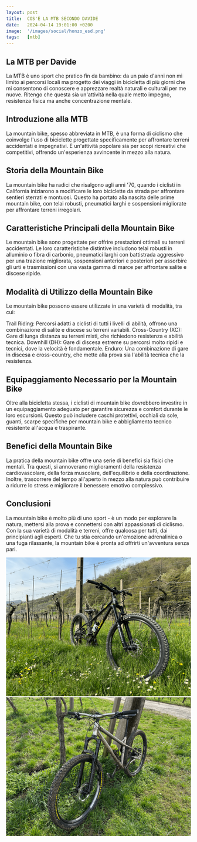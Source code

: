 ```yaml
---
layout: post
title:  COS'È LA MTB SECONDO DAVIDE
date:   2024-04-14 19:01:00 +0200
image:  '/images/social/honzo_esd.png'
tags:   [mtb]
---
```


## La MTB per Davide

La MTB è uno sport che pratico fin da bambino: da un paio d'anni non mi limito ai percorsi locali ma progetto dei viaggi in bicicletta di più giorni che mi consentono di conoscere e apprezzare realtà naturali e culturali per me nuove. Ritengo che questa sia un'attività nella quale metto impegno, resistenza fisica ma anche concentrazione mentale.

## Introduzione alla MTB

La mountain bike, spesso abbreviata in MTB, è una forma di ciclismo che coinvolge l'uso di biciclette progettate specificamente per affrontare terreni accidentati e impegnativi. È un'attività popolare sia per scopi ricreativi che competitivi, offrendo un'esperienza avvincente in mezzo alla natura.

## Storia della Mountain Bike

La mountain bike ha radici che risalgono agli anni '70, quando i ciclisti in California iniziarono a modificare le loro biciclette da strada per affrontare sentieri sterrati e montuosi. Questo ha portato alla nascita delle prime mountain bike, con telai robusti, pneumatici larghi e sospensioni migliorate per affrontare terreni irregolari.

## Caratteristiche Principali della Mountain Bike

Le mountain bike sono progettate per offrire prestazioni ottimali su terreni accidentati. Le loro caratteristiche distintive includono telai robusti in alluminio o fibra di carbonio, pneumatici larghi con battistrada aggressivo per una trazione migliorata, sospensioni anteriori e posteriori per assorbire gli urti e trasmissioni con una vasta gamma di marce per affrontare salite e discese ripide.

## Modalità di Utilizzo della Mountain Bike

Le mountain bike possono essere utilizzate in una varietà di modalità, tra cui:

Trail Riding: Percorsi adatti a ciclisti di tutti i livelli di abilità, offrono una combinazione di salite e discese su terreni variabili.
Cross-Country (XC): Gare di lunga distanza su terreni misti, che richiedono resistenza e abilità tecnica.
Downhill (DH): Gare di discesa estreme su percorsi molto ripidi e tecnici, dove la velocità è fondamentale.
Enduro: Una combinazione di gare in discesa e cross-country, che mette alla prova sia l'abilità tecnica che la resistenza.

## Equipaggiamento Necessario per la Mountain Bike

Oltre alla bicicletta stessa, i ciclisti di mountain bike dovrebbero investire in un equipaggiamento adeguato per garantire sicurezza e comfort durante le loro escursioni. Questo può includere caschi protettivi, occhiali da sole, guanti, scarpe specifiche per mountain bike e abbigliamento tecnico resistente all'acqua e traspirante.

## Benefici della Mountain Bike

La pratica della mountain bike offre una serie di benefici sia fisici che mentali. Tra questi, si annoverano miglioramenti della resistenza cardiovascolare, della forza muscolare, dell'equilibrio e della coordinazione. Inoltre, trascorrere del tempo all'aperto in mezzo alla natura può contribuire a ridurre lo stress e migliorare il benessere emotivo complessivo.

## Conclusioni

La mountain bike è molto più di uno sport - è un modo per esplorare la natura, mettersi alla prova e connettersi con altri appassionati di ciclismo. Con la sua varietà di modalità e terreni, offre qualcosa per tutti, dai principianti agli esperti. Che tu stia cercando un'emozione adrenalinica o una fuga rilassante, la mountain bike è pronta ad offrirti un'avventura senza pari.


<!-- Swiper -->
<div class="swiper mySwiper row animate swiper-div">
    <div class="swiper-wrapper">
        <div class="swiper-slide">
            <img src="images/social/honzo_esd.png" loading="lazy" />
        </div>
        <div class="swiper-lazy-preloader swiper-lazy-preloader-white"></div>
        <div class="swiper-slide">
            <img src="images/social/vendetta1.png" loading="lazy" />
        </div>
        <div class="swiper-lazy-preloader swiper-lazy-preloader-white"></div>
    </div>
    <div class="swiper-button-next"></div>
    <div class="swiper-button-prev"></div>
    <div class="swiper-pagination"></div>
</div>